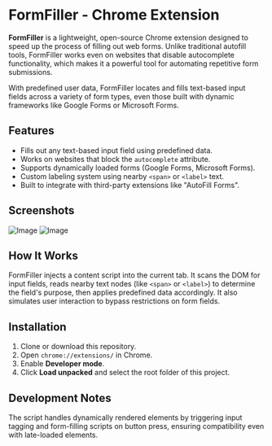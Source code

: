 # FormFiller - Chrome Extension

**FormFiller** is a lightweight, open-source Chrome extension designed to speed up the process of filling out web forms. Unlike traditional autofill tools, FormFiller works even on websites that disable autocomplete functionality, which makes it a powerful tool for automating repetitive form submissions.

With predefined user data, FormFiller locates and fills text-based input fields across a variety of form types, even those built with dynamic frameworks like Google Forms or Microsoft Forms.

## Features

- Fills out any text-based input field using predefined data.
- Works on websites that block the `autocomplete` attribute.
- Supports dynamically loaded forms (Google Forms, Microsoft Forms).
- Custom labeling system using nearby `<span>` or `<label>` text.
- Built to integrate with third-party extensions like "AutoFill Forms".

## Screenshots
![Image](https://github.com/user-attachments/assets/06567941-49b7-4e12-abe0-9a40e67149cc)
![Image](https://github.com/user-attachments/assets/7152a86a-aa41-4fa2-94c7-20e74a8b5402)

## How It Works

FormFiller injects a content script into the current tab. It scans the DOM for input fields, reads nearby text nodes (like `<span>` or `<label>`) to determine the field's purpose, then applies predefined data accordingly. It also simulates user interaction to bypass restrictions on form fields.

## Installation

1. Clone or download this repository.
2. Open `chrome://extensions/` in Chrome.
3. Enable **Developer mode**.
4. Click **Load unpacked** and select the root folder of this project.

## Development Notes

The script handles dynamically rendered elements by triggering input tagging and form-filling scripts on button press, ensuring compatibility even with late-loaded elements.
